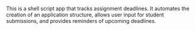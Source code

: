 This is a shell script app that tracks assignment deadlines. It automates the creation of an application structure, allows user input for student submissions, and provides reminders of upcoming deadlines.
